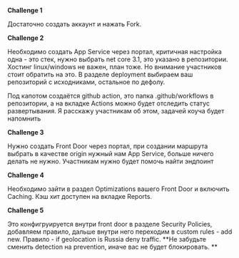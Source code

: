 **Challenge 1**

Достаточно создать аккаунт и нажать Fork.

**Challenge 2**

Необходимо создать App Service через портал, критичная настройка одна - это стек, нужно выбрать net core 3.1, это указано в репозитории.
Хостинг linux/windows не важен, план тоже. Но внимание участников стоит обратить на это.
В разделе deployment выбираем ваш репозиторий с исходниками, остальное по дефолу.

Под капотом создаётся github action, это папка .github/workflows в репозитории, а на вкладке Actions можно будет отследить статус развертывания. 
Я расскажу участникам об этом, задачей коуча будет напомнить

**Challenge 3**

Нужно создать Front Door через портал, при создании маршрута выбрать в качестве origin нужный нам App Service, больше ничего делать не нужно.
Участникам нужно будет помочь найти эндпоинт

**Challenge 4**

Необходимо зайти в раздел Optimizations вашего Front Door и включить Caching. Кэш хит доступен на вкладке Reports.

**Challenge 5**

Это конфигруируется внутри front door в разделе Security Policies, добавляем правило, дальше внутри него переходим в custom rules - add new. Правило - if geolocation is Russia deny traffic.
**Не забудьте сменить detection на prevention, иначе вас не будет блокировать. **
